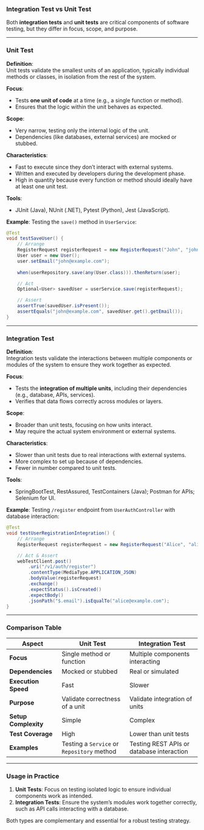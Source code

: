### **Integration Test vs Unit Test**

Both **integration tests** and **unit tests** are critical components of software testing, but they differ in focus, scope, and purpose.

---

### **Unit Test**
**Definition**:  
Unit tests validate the smallest units of an application, typically individual methods or classes, in isolation from the rest of the system.

**Focus**:  
- Tests **one unit of code** at a time (e.g., a single function or method).  
- Ensures that the logic within the unit behaves as expected.

**Scope**:  
- Very narrow, testing only the internal logic of the unit.
- Dependencies (like databases, external services) are mocked or stubbed.

**Characteristics**:
- Fast to execute since they don’t interact with external systems.
- Written and executed by developers during the development phase.
- High in quantity because every function or method should ideally have at least one unit test.

**Tools**:  
- JUnit (Java), NUnit (.NET), Pytest (Python), Jest (JavaScript).

**Example**:
Testing the `save()` method in `UserService`:
```java
@Test
void testSaveUser() {
    // Arrange
    RegisterRequest registerRequest = new RegisterRequest("John", "john@example.com", "password123");
    User user = new User();
    user.setEmail("john@example.com");
    
    when(userRepository.save(any(User.class))).thenReturn(user);

    // Act
    Optional<User> savedUser = userService.save(registerRequest);

    // Assert
    assertTrue(savedUser.isPresent());
    assertEquals("john@example.com", savedUser.get().getEmail());
}
```

---

### **Integration Test**
**Definition**:  
Integration tests validate the interactions between multiple components or modules of the system to ensure they work together as expected.

**Focus**:  
- Tests the **integration of multiple units**, including their dependencies (e.g., database, APIs, services).
- Verifies that data flows correctly across modules or layers.

**Scope**:  
- Broader than unit tests, focusing on how units interact.
- May require the actual system environment or external systems.

**Characteristics**:
- Slower than unit tests due to real interactions with external systems.
- More complex to set up because of dependencies.
- Fewer in number compared to unit tests.

**Tools**:  
- SpringBootTest, RestAssured, TestContainers (Java); Postman for APIs; Selenium for UI.

**Example**:
Testing `/register` endpoint from `UserAuthController` with database interaction:
```java
@Test
void testUserRegistrationIntegration() {
    // Arrange
    RegisterRequest registerRequest = new RegisterRequest("Alice", "alice@example.com", "password123");

    // Act & Assert
    webTestClient.post()
        .uri("/v1/auth/register")
        .contentType(MediaType.APPLICATION_JSON)
        .bodyValue(registerRequest)
        .exchange()
        .expectStatus().isCreated()
        .expectBody()
        .jsonPath("$.email").isEqualTo("alice@example.com");
}
```

---

### **Comparison Table**

| **Aspect**         | **Unit Test**                       | **Integration Test**             |
|---------------------|-------------------------------------|-----------------------------------|
| **Focus**           | Single method or function          | Multiple components interacting  |
| **Dependencies**    | Mocked or stubbed                  | Real or simulated                |
| **Execution Speed** | Fast                               | Slower                           |
| **Purpose**         | Validate correctness of a unit     | Validate integration of units    |
| **Setup Complexity**| Simple                             | Complex                          |
| **Test Coverage**   | High                               | Lower than unit tests            |
| **Examples**        | Testing a `Service` or `Repository` method | Testing REST APIs or database interaction |

---

### **Usage in Practice**
1. **Unit Tests**: Focus on testing isolated logic to ensure individual components work as intended.
2. **Integration Tests**: Ensure the system’s modules work together correctly, such as API calls interacting with a database.

Both types are complementary and essential for a robust testing strategy.
